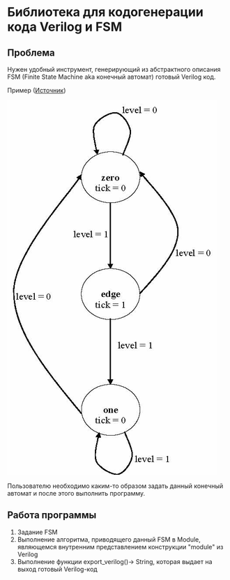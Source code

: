 # Библиотека для кодогенерации кода Verilog и FSM

## Проблема
Нужен удобный инструмент, генерирующий из абстрактного описания FSM (Finite State Machine aka конечный автомат) готовый Verilog код. 

Пример ([Источник](https://verilogguide.readthedocs.io/en/latest/verilog/fsm.html))

![alt text](imgs/MooreEdgeDetector.jpg)

Пользователю необходимо каким-то образом задать данный конечный автомат и после этого выполнить программу.

## Работа программы
1. Задание FSM
2. Выполнение алгоритма, приводящего данный FSM в Module, являющемся внутренним представлением конструкции "module" из Verilog
3. Выполнение функции export_verilog()-> String, которая выдает на выход готовый Verilog-код
